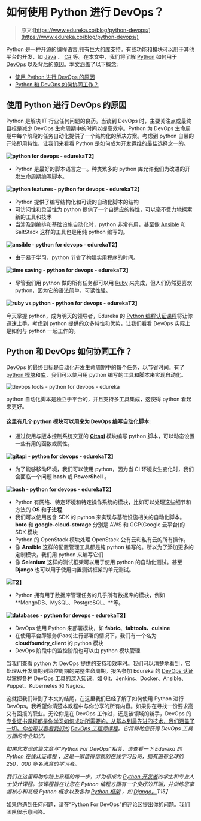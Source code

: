 # 如何使用 Python 进行 DevOps？

> 原文:[https://www.edureka.co/blog/python-devops/](https://www.edureka.co/blog/python-devops/)

Python 是一种开源的编程语言,拥有巨大的库支持。有些功能和模块可以用于其他平台的开发，如 [Java](https://www.edureka.co/blog/java-tutorial/) 、 [C#](https://www.edureka.co/blog/c-sharp-tutorial/) 等。在本文中，我们将了解 [Python](https://www.edureka.co/blog/what-is-python/) 如何用于 [DevOps](https://www.edureka.co/blog/videos/devops-tutorial/) 以及背后的原因。本文涵盖了以下概念:

*   [使用 Python 进行 DevOps 的原因](#reasons)
*   [Python 和 DevOps 如何协同工作？](#pydev)

## **使用 Python 进行 DevOps 的原因**

Python 是解决 IT 行业任何问题的良药。当谈到 DevOps 时，主要关注点或最终目标是减少 DevOps 生命周期中的时间以提高效率。Python 为 DevOps 生命周期中每个阶段的任务自动化提供了一个结构化的解决方案。考虑到 python 自带的开箱即用特性，让我们来看看 Python 是如何成为开发运维的最佳选择之一的。

**![python for devops - edureka](../Images/24a371d6d55b2f9b1e5e2dc1a4e1b497.png)T2】**

*   Python 是最好的脚本语言之一。种类繁多的 python 库允许我们为改进的开发生命周期编写脚本。

**![python features - python for devops - edureka](../Images/fa4c850befafbe9782da54412832721e.png)T2】**

*   Python 提供了编写结构化和可读的自动化脚本的结构
*   可访问性和灵活性为 python 提供了一个自适应的特性，可以毫不费力地探索新的工具和技术
*   当涉及到编排和基础设施自动化时，python 非常有用，甚至像 [Ansible](https://www.edureka.co/blog/ansible-tutorial/) 和 SaltStack 这样的工具也是用纯 python 编写的。

**![ansible - python for devops - edureka](../Images/0ebb4cf452312de1ce9b70dd1aba0ed7.png)T2】**

*   由于易于学习，python 节省了构建实用程序的时间。

**![time saving - python for devops - edureka](../Images/7bce8f8de73c22a9ff2dc57ef56d5585.png)T2】**

*   尽管我们用 python 做的所有任务都可以用 [Ruby](https://www.edureka.co/blog/ruby-vs-python/) 来完成，但人们仍然更喜欢 python，因为它的语法简单，可读性强。

**![ruby vs python - python for devops - edureka](../Images/dd911f50382720d4c933cb46f3b96dea.png)T2】**

今天掌握 python，成为明天的领导者，Edureka 的 [Python 编程认证课程](https://www.edureka.co/python-programming-certification-training)将让你迅速上手。考虑到 python 提供的众多特性和优势，让我们看看 DevOps 实际上是如何与 python 一起工作的。

## **Python 和 DevOps 如何协同工作？**

DevOps 的最终目标是自动化开发生命周期中的每个任务，以节省时间。有了 [python 模块](https://www.edureka.co/blog/python-modules/)和[库](https://www.edureka.co/blog/python-libraries/)，我们可以使用用 python 编写的工具和脚本来实现自动化。

![devops tools - python for devops - edureka](../Images/0a1a82f3de9d1d8c0be95dbf211c8ccc.png)

python 自动化脚本是独立于平台的，并且支持多工具集成，这使得 python 看起来更好。

#### 这里有几个 python 模块可以用来为 DevOps 编写自动化脚本:

*   通过使用与版本控制系统交互的 **[Gitapi](https://pypi.org/project/gitapi/)** 模块编写 python 脚本，可以动态设置一些有用的函数或属性。

**![gitapi - python for devops - edureka](../Images/824dbdeba93a0cce69d6fa5da19a39ff.png)T2】**

*   为了能够移动环境，我们可以使用 python，因为当 CI 环境发生变化时，我们会面临一个问题 **bash** 或 **PowerShell** 。

**![bash - python for devops - edureka](../Images/6a9452ecfbfb12bb87c3fd223c315635.png)T2】**

*   Python 有网络、特定环境和特定操作系统的模块，比如可以处理这些细节和方法的 **OS** 和**子进程**
*   我们可以使用包含 SDK 的 python 来实现与基础设施相关的自动化脚本。 **boto** 和 **google-cloud-storage** 分别是 AWS 和 GCP(Google 云平台)的 SDK 模块
*   Python 的 OpenStack 模块处理 OpenStack 公有云和私有云的所有操作。
*   像 **Ansible** 这样的配置管理工具都是纯 python 编写的。所以为了添加更多的定制模块，我们用 python 来编写它们
*   像 **Selenium** 这样的测试框架可以用于使用 python 的自动化测试。甚至 **Django** 也可以用于使用内置测试框架的单元测试。

**![](../Images/76ffeca13c093524fd2c8d25bff465ad.png)T2】**

*   Python 拥有用于数据库管理任务的几乎所有数据库的模块，例如 **MongoDB、MySQL、PostgreSQL、**等。

**![databases - python for devops - edureka](../Images/fd58049edfdf24cf35264b0a6e781ee9.png)T2】**

*   DevOps 使用 Python 来部署模块，如 **fabric、fabtools、cuisine**
*   在使用平台即服务(Paas)进行部署的情况下，我们有一个名为 **cloudfoundry_client** 的 python 模块
*   DevOps 阶段中的监控阶段也可以由 python 模块管理

当我们查看 python 为 DevOps 提供的支持和效率时。我们可以清楚地看到，它处理从开发周期到监控周期的完整生命周期。报名参加 Edureka 的 [DevOps 认证](https://www.edureka.co/devops-certification-training)以掌握各种 DevOps 工具的深入知识，如 Git、Jenkins、Docker、Ansible、Puppet、Kubernetes 和 Nagios。

这就把我们带到了本文的结尾，在这里我们已经了解了如何使用 Python 进行 DevOps。我希望你清楚本教程中与你分享的所有内容。如果你在寻找一份要求高又有回报的职业。无论你是在 DevOps 工作过，还是该领域的新手，DevOps 的[专业证书课程都是你学习如何成功所需要的。从基本到最先进的技术，我们涵盖了一切。*你也可以看看我们的*](https://www.edureka.co/executive-programs/purdue-devops) *[DevOps 工程师课程](https://www.edureka.co/masters-program/devops-engineer-training)。它将帮助您获得 DevOps 工具方面的专业知识。*

*如果您发现这篇文章与“Python For DevOps”相关，请查看一下  Edureka 的 [Python 在线认证课程](https://www.edureka.co/python-programming-certification-training) ，这是一家值得信赖的在线学习公司，拥有遍布全球的 250，000 多名满意的学习者。*

*我们在这里帮助你踏上旅程的每一步，并为想成为  [Python 开发者](https://www.edureka.co/blog/how-to-become-a-python-developer/)的学生和专业人士设计课程。该课程旨在让您在 Python 编程方面有一个良好的开端，并训练您掌握核心和高级 Python 概念以及各种  [Python 框架](https://www.edureka.co/blog/python-frameworks/) ，如  [Django。](https://www.edureka.co/blog/django-tutorial/)T15】*

如果你遇到任何问题，请在“Python For DevOps”的评论区提出你的问题。我们团队很乐意回答。